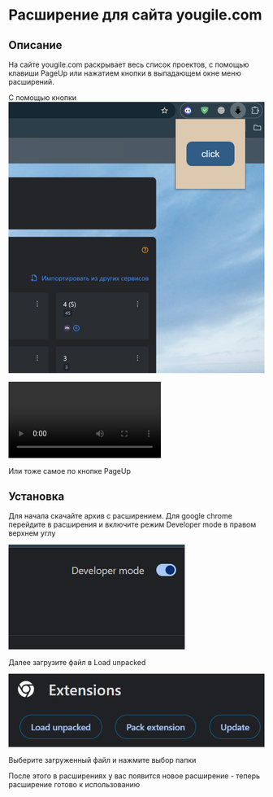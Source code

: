 # Расширение для сайта yougile.com

## **Описание**

На сайте yougile.com раскрывает весь список проектов, с помощью клавиши PageUp или нажатием кнопки в выпадающем окне меню расширений.

С помощью кнопки 
![alt text](img/image.png)

<video controls src="vid/0322(1).mp4" title="Title"></video>

Или тоже самое по кнопке PageUp

## **Установка**

Для начала скачайте архив с расширением. Для google chrome перейдите в расширения и включите режим Developer mode в правом верхнем углу

![alt text](img/image-1.png)

Далее загрузите файл в Load unpacked

![alt text](img/image-2.png)

Выберите загруженный файл и нажмите выбор папки

После этого в расширениях у вас появится новое расширение - теперь расширение готово к использованию
